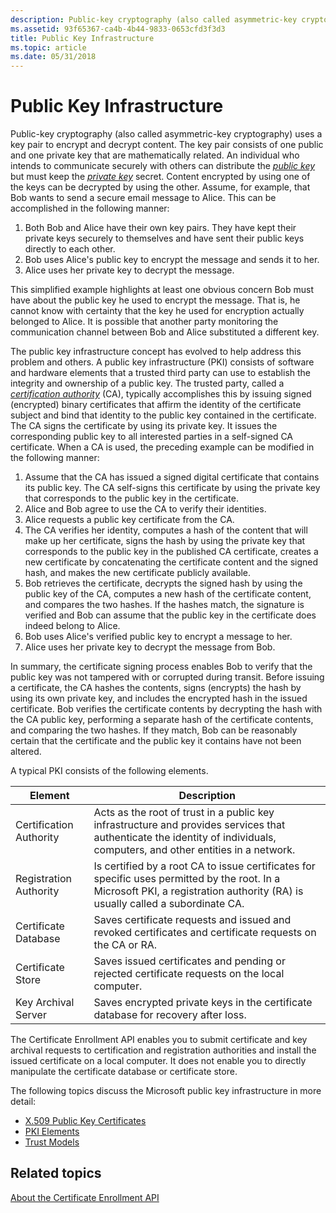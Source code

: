 ```yaml
---
description: Public-key cryptography (also called asymmetric-key cryptography) uses a key pair to encrypt and decrypt content.
ms.assetid: 93f65367-ca4b-4b44-9833-0653cfd3f3d3
title: Public Key Infrastructure
ms.topic: article
ms.date: 05/31/2018
---
```


# Public Key Infrastructure

Public-key cryptography (also called asymmetric-key cryptography) uses a key pair to encrypt and decrypt content. The key pair consists of one public and one private key that are mathematically related. An individual who intends to communicate securely with others can distribute the [*public key*](/windows/desktop/SecGloss/p-gly) but must keep the [*private key*](/windows/desktop/SecGloss/p-gly) secret. Content encrypted by using one of the keys can be decrypted by using the other. Assume, for example, that Bob wants to send a secure email message to Alice. This can be accomplished in the following manner:

1.  Both Bob and Alice have their own key pairs. They have kept their private keys securely to themselves and have sent their public keys directly to each other.
2.  Bob uses Alice's public key to encrypt the message and sends it to her.
3.  Alice uses her private key to decrypt the message.

This simplified example highlights at least one obvious concern Bob must have about the public key he used to encrypt the message. That is, he cannot know with certainty that the key he used for encryption actually belonged to Alice. It is possible that another party monitoring the communication channel between Bob and Alice substituted a different key.

The public key infrastructure concept has evolved to help address this problem and others. A public key infrastructure (PKI) consists of software and hardware elements that a trusted third party can use to establish the integrity and ownership of a public key. The trusted party, called a [*certification authority*](/windows/desktop/SecGloss/c-gly) (CA), typically accomplishes this by issuing signed (encrypted) binary certificates that affirm the identity of the certificate subject and bind that identity to the public key contained in the certificate. The CA signs the certificate by using its private key. It issues the corresponding public key to all interested parties in a self-signed CA certificate. When a CA is used, the preceding example can be modified in the following manner:

1.  Assume that the CA has issued a signed digital certificate that contains its public key. The CA self-signs this certificate by using the private key that corresponds to the public key in the certificate.
2.  Alice and Bob agree to use the CA to verify their identities.
3.  Alice requests a public key certificate from the CA.
4.  The CA verifies her identity, computes a hash of the content that will make up her certificate, signs the hash by using the private key that corresponds to the public key in the published CA certificate, creates a new certificate by concatenating the certificate content and the signed hash, and makes the new certificate publicly available.
5.  Bob retrieves the certificate, decrypts the signed hash by using the public key of the CA, computes a new hash of the certificate content, and compares the two hashes. If the hashes match, the signature is verified and Bob can assume that the public key in the certificate does indeed belong to Alice.
6.  Bob uses Alice's verified public key to encrypt a message to her.
7.  Alice uses her private key to decrypt the message from Bob.

In summary, the certificate signing process enables Bob to verify that the public key was not tampered with or corrupted during transit. Before issuing a certificate, the CA hashes the contents, signs (encrypts) the hash by using its own private key, and includes the encrypted hash in the issued certificate. Bob verifies the certificate contents by decrypting the hash with the CA public key, performing a separate hash of the certificate contents, and comparing the two hashes. If they match, Bob can be reasonably certain that the certificate and the public key it contains have not been altered.

A typical PKI consists of the following elements.

| Element                            | Description                                                                                                                                                                               |
|------------------------------------|-------------------------------------------------------------------------------------------------------------------------------------------------------------------------------------------|
| Certification Authority<br/> | Acts as the root of trust in a public key infrastructure and provides services that authenticate the identity of individuals, computers, and other entities in a network.<br/>      |
| Registration Authority<br/>  | Is certified by a root CA to issue certificates for specific uses permitted by the root. In a Microsoft PKI, a registration authority (RA) is usually called a subordinate CA.<br/> |
| Certificate Database<br/>    | Saves certificate requests and issued and revoked certificates and certificate requests on the CA or RA.<br/>                                                                       |
| Certificate Store<br/>       | Saves issued certificates and pending or rejected certificate requests on the local computer.<br/>                                                                                  |
| Key Archival Server<br/>     | Saves encrypted private keys in the certificate database for recovery after loss.<br/>                                                                                              |



 

The Certificate Enrollment API enables you to submit certificate and key archival requests to certification and registration authorities and install the issued certificate on a local computer. It does not enable you to directly manipulate the certificate database or certificate store.

The following topics discuss the Microsoft public key infrastructure in more detail:

-   [X.509 Public Key Certificates](about-x-509-public-key-certificates.md)
-   [PKI Elements](about-pki-components.md)
-   [Trust Models](about-trust-models.md)

## Related topics

<dl> <dt>

[About the Certificate Enrollment API](about-the-certificate-enrollment-api.md)
</dt> </dl>

 


